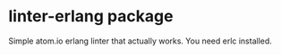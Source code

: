 # linter-erlang package

Simple atom.io erlang linter that actually works. You need erlc installed.
